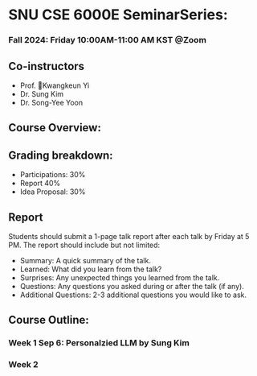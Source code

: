 # SNU CSE 6000E SeminarSeries: 
### Fall 2024: Friday 10:00AM-11:00 AM KST @Zoom

## Co-instructors
* Prof. Kwangkeun Yi
* Dr. Sung Kim
* Dr. Song-Yee Yoon 

## Course Overview:


## Grading breakdown:

* Participations: 30%
* Report 40%
* Idea Proposal: 30%

## Report
Students should submit a 1-page talk report after each talk by Friday at 5 PM. The report should include but not limited:
* Summary: A quick summary of the talk.
* Learned: What did you learn from the talk?
* Surprises: Any unexpected things you learned from the talk.
* Questions: Any questions you asked during or after the talk (if any).
* Additional Questions: 2-3 additional questions you would like to ask.

## Course Outline:

### Week 1 Sep 6: Personalzied LLM by Sung Kim


### Week 2 
